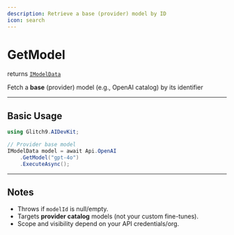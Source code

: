 ```yaml
---
description: Retrieve a base (provider) model by ID
icon: search
---
```


# GetModel

returns [`IModelData`](https://glitch9inc.github.io/DocFx.AIDevKit/api/Glitch9.AIDevKit.IModelData.html)

Fetch a **base** (provider) model (e.g., OpenAI catalog) by its identifier

---

## Basic Usage

```csharp
using Glitch9.AIDevKit;

// Provider base model
IModelData model = await Api.OpenAI
    .GetModel("gpt-4o")
    .ExecuteAsync();
```

---

## Notes

* Throws if `modelId` is null/empty.
* Targets **provider catalog** models (not your custom fine-tunes).
* Scope and visibility depend on your API credentials/org.
